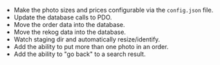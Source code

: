  * Make the photo sizes and prices configurable via the `config.json` file.
 * Update the database calls to PDO.
 * Move the order data into the database.
 * Move the rekog data into the database.
 * Watch staging dir and automatically resize/identify.
 * Add the ability to put more than one photo in an order.
 * Add the ability to "go back" to a search result.
